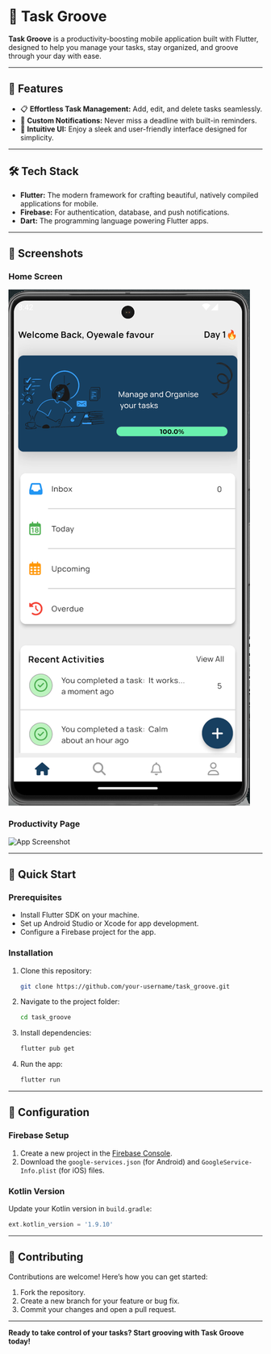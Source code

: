 # 🌟 Task Groove

**Task Groove** is a productivity-boosting mobile application built with Flutter, designed to help you manage your tasks, stay organized, and groove through your day with ease.

---

## 🚀 Features

- 📋 **Effortless Task Management:** Add, edit, and delete tasks seamlessly.  
- 🔔 **Custom Notifications:** Never miss a deadline with built-in reminders.  
- 🌈 **Intuitive UI:** Enjoy a sleek and user-friendly interface designed for simplicity.  
 

---

## 🛠️ Tech Stack

- **Flutter:** The modern framework for crafting beautiful, natively compiled applications for mobile.  
- **Firebase:** For authentication, database, and push notifications.  
- **Dart:** The programming language powering Flutter apps.  

---

## 📸 Screenshots

### Home Screen
![App Screenshot](assets/screenshots/Cropped1.png)

### Productivity Page
![App Screenshot](assets/screenshots/productivity.png.png)


---

## 🏁 Quick Start

### Prerequisites

- Install Flutter SDK on your machine.  
- Set up Android Studio or Xcode for app development.  
- Configure a Firebase project for the app.

### Installation

1. Clone this repository:
   ```bash
   git clone https://github.com/your-username/task_groove.git
   ```

2. Navigate to the project folder:
   ```bash
   cd task_groove
   ```

3. Install dependencies:
   ```bash
   flutter pub get
   ```

4. Run the app:
   ```bash
   flutter run
   ```

---

## 🔧 Configuration

### Firebase Setup
1. Create a new project in the [Firebase Console](https://console.firebase.google.com/).
2. Download the `google-services.json` (for Android) and `GoogleService-Info.plist` (for iOS) files.


### Kotlin Version
Update your Kotlin version in `build.gradle`:
```gradle
ext.kotlin_version = '1.9.10'
```

---

## 🤝 Contributing

Contributions are welcome! Here’s how you can get started:

1. Fork the repository.
2. Create a new branch for your feature or bug fix.
3. Commit your changes and open a pull request.

---



**Ready to take control of your tasks? Start grooving with Task Groove today!**

